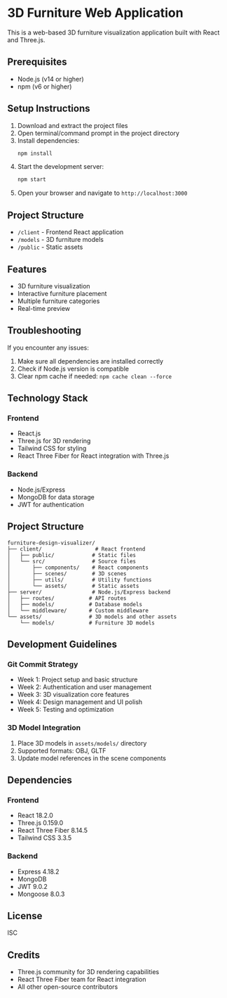 # 3D Furniture Web Application

This is a web-based 3D furniture visualization application built with React and Three.js.

## Prerequisites

- Node.js (v14 or higher)
- npm (v6 or higher)

## Setup Instructions

1. Download and extract the project files
2. Open terminal/command prompt in the project directory
3. Install dependencies:
   ```bash
   npm install
   ```
4. Start the development server:
   ```bash
   npm start
   ```
5. Open your browser and navigate to `http://localhost:3000`

## Project Structure

- `/client` - Frontend React application
- `/models` - 3D furniture models
- `/public` - Static assets

## Features

- 3D furniture visualization
- Interactive furniture placement
- Multiple furniture categories
- Real-time preview

## Troubleshooting

If you encounter any issues:
1. Make sure all dependencies are installed correctly
2. Check if Node.js version is compatible
3. Clear npm cache if needed: `npm cache clean --force`

## Technology Stack

### Frontend
- React.js
- Three.js for 3D rendering
- Tailwind CSS for styling
- React Three Fiber for React integration with Three.js

### Backend
- Node.js/Express
- MongoDB for data storage
- JWT for authentication

## Project Structure

```
furniture-design-visualizer/
├── client/                 # React frontend
│   ├── public/            # Static files
│   └── src/               # Source files
│       ├── components/    # React components
│       ├── scenes/        # 3D scenes
│       ├── utils/         # Utility functions
│       └── assets/        # Static assets
├── server/                # Node.js/Express backend
│   ├── routes/           # API routes
│   ├── models/           # Database models
│   └── middleware/       # Custom middleware
└── assets/               # 3D models and other assets
    └── models/           # Furniture 3D models
```

## Development Guidelines

### Git Commit Strategy
- Week 1: Project setup and basic structure
- Week 2: Authentication and user management
- Week 3: 3D visualization core features
- Week 4: Design management and UI polish
- Week 5: Testing and optimization

### 3D Model Integration
1. Place 3D models in `assets/models/` directory
2. Supported formats: OBJ, GLTF
3. Update model references in the scene components

## Dependencies

### Frontend
- React 18.2.0
- Three.js 0.159.0
- React Three Fiber 8.14.5
- Tailwind CSS 3.3.5

### Backend
- Express 4.18.2
- MongoDB
- JWT 9.0.2
- Mongoose 8.0.3

## License

ISC

## Credits

- Three.js community for 3D rendering capabilities
- React Three Fiber team for React integration
- All other open-source contributors 